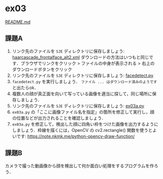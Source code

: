# ex03

[README.md](./README.md)



## 課題A

1. リンク先のファイルを `SJE` ディレクトリに保存しましょう: [haarcascade_frontalface_alt2.xml](./haarcascade_frontalface_alt2.xml)
    ダウンロードの方法はいつもと同じです．ブラウザでリンクをクリック > ファイルの中身が表示される > 右上のダウンロードボタンをクリック
1. リンク先のファイルを `SJE` ディレクトリに保存しましょう: [facedetect.py](./facedetect.py)
1. `facedetect.py` を実行しましょう． `ファイル ... はダウンロード済みのようです` と出たらok．
1. 複数人の顔が真正面を向いて写っている画像を適当に探して，同じ場所に保存しましょう．
1. リンク先のファイルを `SJE` ディレクトリに保存しましょう: [ex03a.py](./ex03a.py)
1. `ex03a.py` の「ここに画像ファイル名を指定」の箇所を修正して実行し，顔の位置などが出力されることを確認しましょう．
1. `ex03a.py` を修正して，検出した顔に四角い枠をつけた画像を出力するようにしましょう．枠線を描くには，OpenCV の cv2.rectangle() 関数を使うとよいです: https://note.nkmk.me/python-opencv-draw-function/


## 課題B

カメラで撮った動画像から顔を検出して何か面白い処理をするプログラムを作ろう．

